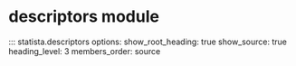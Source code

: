 # descriptors module

::: statista.descriptors
    options:
        show_root_heading: true
        show_source: true
        heading_level: 3
        members_order: source
